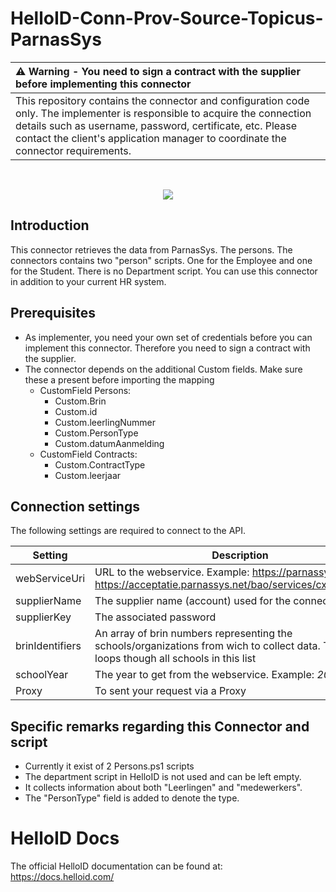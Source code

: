 # HelloID-Conn-Prov-Source-Topicus-ParnasSys

| :warning: Warning - **You need to sign a contract with the supplier before implementing this connector**|
|:---------------------------|
| This repository contains the connector and configuration code only. The implementer is responsible to acquire the connection details such as username, password, certificate, etc. Please contact the client's application manager to coordinate the connector requirements.       |

<br />
<p align="center">
  <img src="https://www.tools4ever.nl/connector-logos/parnassys-logo.png">
</p>

## Introduction
This connector retrieves the data from ParnasSys. The persons. The connectors contains two "person" scripts. One for the Employee and one for the Student. There is no Department script. You can use this connector in addition to your current HR system.

## Prerequisites
 - As implementer, you need your own set of credentials before you can implement this connector. Therefore you need to sign a contract with the supplier.
 - The connector depends on the additional Custom fields. Make sure these a present before importing the mapping
    -  CustomField Persons:
        - Custom.Brin
        - Custom.id
        - Custom.leerlingNummer
        - Custom.PersonType
        - Custom.datumAanmelding
    -  CustomField Contracts:
        - Custom.ContractType
        - Custom.leerjaar


## Connection settings
The following settings are required to connect to the API.

| Setting     | Description |
| ------------ | ----------- |
| webServiceUri     |URL to the webservice. Example: https://parnassys.net or https://acceptatie.parnassys.net/bao/services/cxf/v3/generic  |
| supplierName   |The supplier name (account) used for the connection  |
| supplierKey    |  The associated password|
| brinIdentifiers | An array of brin numbers representing the schools/organizations from wich to collect data.  The script loops though all schools in this list
| schoolYear | The year to get from the webservice. Example: *2020 / 2021*
| Proxy | To sent your request via a Proxy


## Specific remarks regarding this Connector and script
- Currently it exist of 2 Persons.ps1 scripts
- The department script in HelloID is not used and can be left empty.
- It collects information about both "Leerlingen" and "medewerkers".
- The "PersonType" field is added to denote the type.

# HelloID Docs
The official HelloID documentation can be found at: https://docs.helloid.com/
